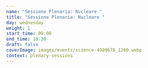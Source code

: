 ```yaml
---
name: "Sessione Plenaria: Nucleare "
title: "Sessione Plenaria: Nucleare "
day: wednesday
weight: 1
start_time: 09:00
end_time: 10:30
draft: false
coverImage: images/events/science-4989678_1280.webp
context: plenary-sessions
---
```


